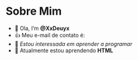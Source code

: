 # Sobre Mim


- 👋 Ola, I’m **@XxDeuyx**
- 👍 Meu e-mail de contato é:
- 👀 *Estou interessada em aprender a programar*
- 🌱 Atualmente estou aprendendo **HTML**


<!---
XxDeuyx/XxDeuyx is a ✨ special ✨ repository because its `README.md` (this file) appears on your GitHub profile.
You can click the Preview link to take a look at your changes.
--->
